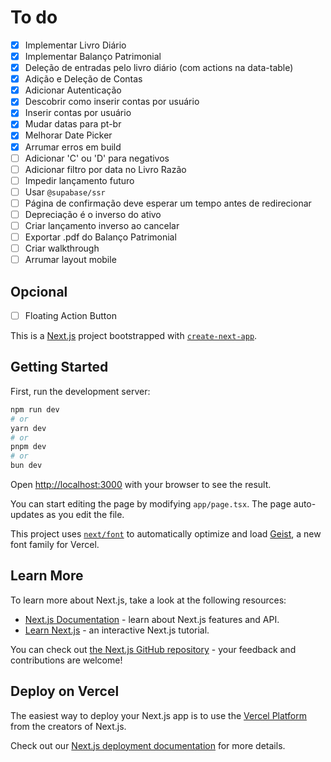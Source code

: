 # To do

- [x] Implementar Livro Diário
- [x] Implementar Balanço Patrimonial
- [x] Deleção de entradas pelo livro diário (com actions na data-table)
- [x] Adição e Deleção de Contas
- [x] Adicionar Autenticação
- [x] Descobrir como inserir contas por usuário
- [x] Inserir contas por usuário
- [x] Mudar datas para pt-br
- [x] Melhorar Date Picker
- [x] Arrumar erros em build
- [ ] Adicionar 'C' ou 'D' para negativos
- [ ] Adicionar filtro por data no Livro Razão
- [ ] Impedir lançamento futuro
- [ ] Usar `@supabase/ssr`
- [ ] Página de confirmação deve esperar um tempo antes de redirecionar
- [ ] Depreciação é o inverso do ativo
- [ ] Criar lançamento inverso ao cancelar
- [ ] Exportar .pdf do Balanço Patrimonial
- [ ] Criar walkthrough
- [ ] Arrumar layout mobile

## Opcional

- [ ] Floating Action Button

This is a [Next.js](https://nextjs.org) project bootstrapped with
[`create-next-app`](https://nextjs.org/docs/app/api-reference/cli/create-next-app).

## Getting Started

First, run the development server:

```bash
npm run dev
# or
yarn dev
# or
pnpm dev
# or
bun dev
```

Open [http://localhost:3000](http://localhost:3000) with your browser to see the
result.

You can start editing the page by modifying `app/page.tsx`. The page
auto-updates as you edit the file.

This project uses
[`next/font`](https://nextjs.org/docs/app/building-your-application/optimizing/fonts)
to automatically optimize and load [Geist](https://vercel.com/font), a new font
family for Vercel.

## Learn More

To learn more about Next.js, take a look at the following resources:

- [Next.js Documentation](https://nextjs.org/docs) - learn about Next.js
  features and API.
- [Learn Next.js](https://nextjs.org/learn) - an interactive Next.js tutorial.

You can check out
[the Next.js GitHub repository](https://github.com/vercel/next.js) - your
feedback and contributions are welcome!

## Deploy on Vercel

The easiest way to deploy your Next.js app is to use the
[Vercel Platform](https://vercel.com/new?utm_medium=default-template&filter=next.js&utm_source=create-next-app&utm_campaign=create-next-app-readme)
from the creators of Next.js.

Check out our
[Next.js deployment documentation](https://nextjs.org/docs/app/building-your-application/deploying)
for more details.
